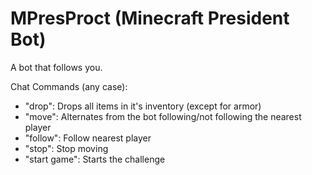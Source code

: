 # MPresProct (Minecraft President Bot)

A bot that follows you.

Chat Commands (any case):
  - "drop": Drops all items in it's inventory (except for armor)
  - "move": Alternates from the bot following/not following the nearest player
  - "follow": Follow nearest player
  - "stop": Stop moving
  - "start game": Starts the challenge
